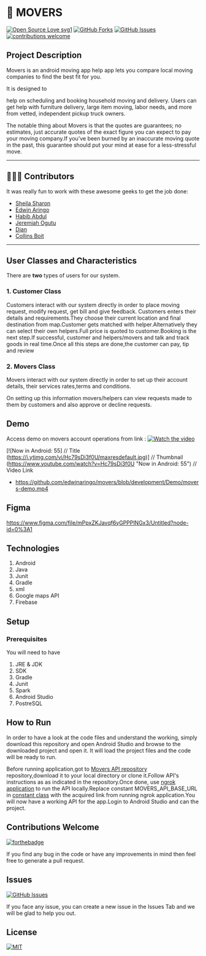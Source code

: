 # 🚚 MOVERS

[![Open Source Love svg1](https://badges.frapsoft.com/os/v1/open-source.svg?v=103)](#)
[![GitHub Forks](https://img.shields.io/github/forks/edwinaringo/movers.svg?style=social&label=Fork&maxAge=2592000)](https://github.com/edwinaringo/movers/fork)
[![GitHub Issues](https://img.shields.io/github/issues/edwinaringo/movers.svg?style=flat&label=Issues&maxAge=2592000)](https://github.com/edwinaringo/movers/issues)
[![contributions welcome](https://img.shields.io/badge/contributions-welcome-brightgreen.svg?style=flat&label=Contributions&colorA=red&colorB=black	)](#)

## Project Description
Movers is an android  moving app help app lets you compare local moving companies to find the best fit for you.

It is designed to



 help on scheduling and booking household moving and delivery. Users can get help with furniture delivery, large item moving, labor needs, and more from vetted, independent pickup truck owners.

The notable thing about Movers is that the quotes are guarantees; no estimates, just accurate quotes of the exact figure you can expect to pay your moving company.If you’ve been burned by an inaccurate moving quote in the past, this guarantee should put your mind at ease for a less-stressful move.

---
## 👨🏼‍💻 Contributors
It was really fun to work with these awesome geeks to get the job done:

* [Sheila Sharon](https://github.com/DevSheila)
* [Edwin Aringo](https://github.com/edwinaringo)
* [Habib Abdul](https://github.com/Habib001-coder)
* [Jeremiah Ogutu](https://github.com/Jeremiah-ogutu)
* [Dian](https://github.com/diana3664)
* [Collins Boit](https://github.com/l00pinfinity)


---
## User Classes and Characteristics
There are **two** types of users for our system.

### 1. Customer Class
Customers interact with our system directly in order to place moving request, modify request, get bill and give feedback.
Customers enters their details and requirements.They choose their current location and final destination from map.Customer gets matched with helper.Alternatively they can select their own helpers.Full price is quoted to customer.Booking is the next step.If successful, customer and helpers/movers and talk and track goods in real time.Once all this steps are done,the customer can pay, tip and review
### 2. Movers  Class
Movers interact with our system directly in order to set up their account details, their services rates,terms and conditions.

On setting up this information movers/helpers can view requests made to them by customers and also approve or decline requests.

## Demo

Access demo on movers account operations from link :
[![Watch the video](https://i.imgur.com/vKb2F1B.png)](https://github.com/edwinaringo/movers/blob/development/Demo/movers-demo.mp4)

[![Now in Android: 55]          // Title
(https://i.ytimg.com/vi/Hc79sDi3f0U/maxresdefault.jpg)] // Thumbnail
(https://www.youtube.com/watch?v=Hc79sDi3f0U "Now in Android: 55")    // Video Link


- https://github.com/edwinaringo/movers/blob/development/Demo/movers-demo.mp4
## Figma
https://www.figma.com/file/mPpxZKJavqf6yGPPPlNGx3/Untitled?node-id=0%3A1

## Technologies
1. Android
1. Java
1. Junit
1. Gradle
1. xml
1. Google maps API
1. Firebase


## Setup
### Prerequisites
You will need to have
1. JRE & JDK
1. SDK
1. Gradle
1. Junit
1. Spark
1. Android Studio
1. PostreSQL



## How to Run

In order to have a look at the code files and understand the working, simply download this repository and open Android Studio and browse to the downloaded project and open it. It will load the project files and the code will be ready to run.

Before running application,got to  [Movers API repository](https://github.com/DevSheila/MoversAPI) repository,download it to your local directory or clone it.Follow API's instructions as  as indicated in the repository.Once done, use [ngrok application](https://ngrok.com/download) to run the API locally.Replace constant MOVERS_API_BASE_URL  in [constant class](https://github.com/edwinaringo/movers/blob/development/app/src/main/java/com/example/movers_app/Constants.java) with the acquired link from running ngrok application.You will now have a working API for the app.Login to Android Studio and can  the project.


## Contributions Welcome
[![forthebadge](https://forthebadge.com/images/badges/built-with-love.svg)](#)

If you find any bug in the code or have any improvements in mind then feel free to generate a pull request.

## Issues
[![GitHub Issues](https://img.shields.io/github/issues/edwinaringo/movers.svg?style=flat&label=Issues&maxAge=2592000)](https://www.github.com/harismuneer/Restaurant-Management-System/issues)

If you face any issue, you can create a new issue in the Issues Tab and we  will be glad to help you out.
## License
[![MIT](https://img.shields.io/cocoapods/l/AFNetworking.svg?style=style&label=License&maxAge=2592000)](../master/LICENSE)




